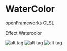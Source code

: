 # WaterColor

openFrameworks GLSL<br>

Effect Watercolor<br>

![alt tag](https://github.com/kashimAstro/WaterColor/blob/master/1.png)
![alt tag](https://github.com/kashimAstro/WaterColor/blob/master/2.png)
![alt tag](https://github.com/kashimAstro/WaterColor/blob/master/3.png)
